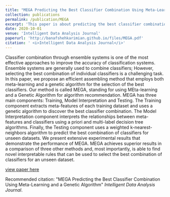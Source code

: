 ```yaml
---
title: "MEGA Predicting the Best Classifier Combination Using Meta-Learning and a Genetic Algorithm"
collection: publications
permalink: /publication/MEGA
excerpt: 'This paper is about predicting the best classifier combination for an unseen dataset using its characteristics.'
date: 2020-10-01
venue: 'Intelligent Data Analysis Journal'
paperurl: 'http://banafshehkarimian.github.io/files/MEGA.pdf'
citation: ' <i>Intelligent Data Analysis Journal</i>'
---
```

Classifier combination through ensemble systems is one of the most effective approaches to improve the accuracy
of classification systems. Ensemble systems are generally used to combine classifiers; However, selecting the best combination
of individual classifiers is a challenging task. In this paper, we propose an efficient assembling method that employs both
meta-learning and a genetic algorithm for the selection of the best classifiers. Our method is called MEGA, standing for
using MEta-learning and a Genetic Algorithm for algorithm recommendation. MEGA has three main components: Training,
Model Interpretation and Testing. The Training component extracts meta-features of each training dataset and uses a genetic
algorithm to discover the best classifier combination. The Model Interpretation component interprets the relationships between
meta-features and classifiers using a priori and multi-label decision tree algorithms. Finally, the Testing component uses a
weighted k-nearest-neighbors algorithm to predict the best combination of classifiers for unseen datasets. We present extensive
experimental results that demonstrate the performance of MEGA. MEGA achieves superior results in a comparison of three
other methods and, most importantly, is able to find novel interpretable rules that can be used to select the best combination of
classifiers for an unseen dataset.

[view paper here](http://banafshehkarimian.github.io/files/MEGA.pdf)

Recommended citation: "MEGA Predicting the Best Classifier Combination Using Meta-Learning and a Genetic Algorithm" <i>Intelligent Data Analysis Journal</i>.